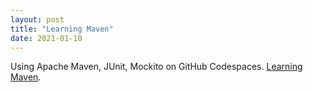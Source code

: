 ```yaml
---
layout: post
title: "Learning Maven"
date: 2021-01-10
---
```


Using Apache Maven, JUnit, Mockito on GitHub Codespaces. <a href="https://github.com/jnaithani/java/tree/master/learning-maven">Learning Maven</a>.
